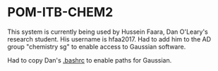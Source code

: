 # POM-ITB-CHEM2

This system is currently being used by Hussein Faara, Dan O'Leary's research student. His username is hfaa2017. Had to add him to the AD group "chemistry sg" to enable access to Gaussian software.

Had to copy Dan's [.bashrc](https://github.com/Pomona-ITS/hpc/blob/master/systems/POM-ITB-CHEM1/files/.bashrc) to enable paths for Gaussian.

